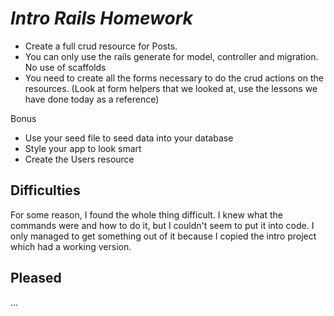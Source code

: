 # *Intro Rails Homework*

* Create a full crud resource for Posts.
* You  can only use the rails generate for model, controller and migration. No use of scaffolds
* You need to create all the forms necessary to do the crud actions on the resources. (Look at form helpers that we looked at, use the lessons we have done today as a reference)

Bonus

* Use your seed file to seed data into your database
* Style your app to look smart
* Create the Users resource

## Difficulties
For some reason, I found the whole thing difficult. I knew what the commands were and how to do it, but I couldn't seem to put it into code. I only managed to get something out of it because I copied the intro project which had a working version.

## Pleased
...
